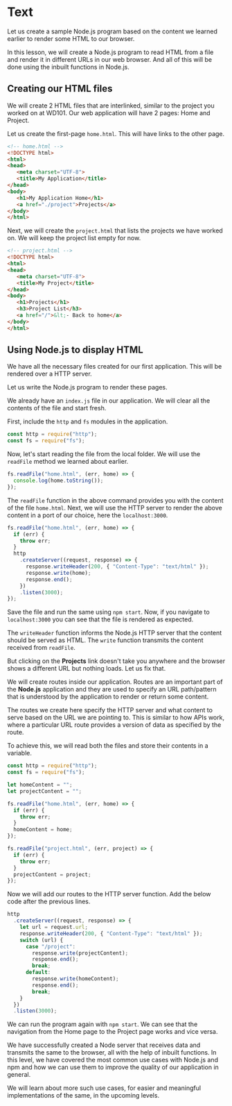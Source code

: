 # Text

Let us create a sample Node.js program based on the content we learned earlier to render some HTML to our browser.

In this lesson, we will create a Node.js program to read HTML from a file and render it in different URLs in our web browser. And all of this will be done using the inbuilt functions in Node.js.

## Creating our HTML files

We will create 2 HTML files that are interlinked, similar to the project you worked on at WD101. Our web application will have 2 pages: Home and Project.

Let us create the first-page `home.html`. This will have links to the other page.

```html
<!-- home.html -->
<!DOCTYPE html>
<html>
<head>
   <meta charset="UTF-8">
   <title>My Application</title>
</head>
<body>
   <h1>My Application Home</h1>
   <a href="./project">Projects</a>
</body>
</html>
```

Next, we will create the `project.html` that lists the projects we have worked on. We will keep the project list empty for now.

```html
<!-- project.html -->
<!DOCTYPE html>
<html>
<head>
   <meta charset="UTF-8">
   <title>My Project</title>
</head>
<body>
   <h1>Projects</h1>
   <h3>Project List</h3>
   <a href="/">&lt;- Back to home</a>
</body>
</html>
```

## Using Node.js to display HTML

We have all the necessary files created for our first application. This will be rendered over a HTTP server. 

Let us write the Node.js program to render these pages.

We already have an `index.js` file in our application. We will clear all the contents of the file and start fresh.

First, include the `http` and `fs` modules in the application.

```js
const http = require("http");
const fs = require("fs");
```

Now, let's start reading the file from the local folder. We will use the `readFile` method we learned about earlier.

```js
fs.readFile("home.html", (err, home) => {
  console.log(home.toString());
});
```

The `readFile` function in the above command provides you with the content of the file `home.html`. Next, we will use the HTTP server to render the above content in a port of our choice, here the `localhost:3000`.

```js
fs.readFile("home.html", (err, home) => {
  if (err) {
    throw err;
  }
  http
    .createServer((request, response) => {
      response.writeHeader(200, { "Content-Type": "text/html" });
      response.write(home);
      response.end();
    })
    .listen(3000);
});
```

Save the file and run the same using `npm start`. Now, if you navigate to `localhost:3000` you can see that the file is rendered as expected.

The `writeHeader` function informs the Node.js HTTP server that the content should be served as HTML. The `write` function transmits the content received from `readFile`.

But clicking on the **Projects** link doesn't take you anywhere and the browser shows a different URL but nothing loads. Let us fix that.

We will create routes inside our application. Routes are an important part of the **Node.js** application and they are used to specify an URL path/pattern that is understood by the application to render or return some content.

The routes we create here specify the HTTP server and what content to serve based on the URL we are pointing to. This is similar to how APIs work, where a particular URL route provides a version of data as specified by the route.

To achieve this, we will read both the files and store their contents in a variable.

```js
const http = require("http");
const fs = require("fs");

let homeContent = "";
let projectContent = "";

fs.readFile("home.html", (err, home) => {
  if (err) {
    throw err;
  }
  homeContent = home;
});

fs.readFile("project.html", (err, project) => {
  if (err) {
    throw err;
  }
  projectContent = project;
});
```

Now we will add our routes to the HTTP server function. Add the below code after the previous lines.

```js
http
  .createServer((request, response) => {
    let url = request.url;
    response.writeHeader(200, { "Content-Type": "text/html" });
    switch (url) {
      case "/project":
        response.write(projectContent);
        response.end();
        break;
      default:
        response.write(homeContent);
        response.end();
        break;
    }
  })
  .listen(3000);
```

We can run the program again with `npm start`. We can see that the navigation from the Home page to the Project page works and vice versa.

We have successfully created a Node server that receives data and transmits the same to the browser, all with the help of inbuilt functions. In this level, we have covered the most common use cases with Node.js and npm and how we can use them to improve the quality of our application in general.

We will learn about more such use cases, for easier and meaningful implementations of the same, in the upcoming levels.
